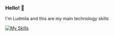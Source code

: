 ### Hello! 👋

I'm Ludmila and this are my main technology skills

[![My Skills](https://skillicons.dev/icons?i=java,nodejs,py,spring,maven)](https://skillicons.dev)

